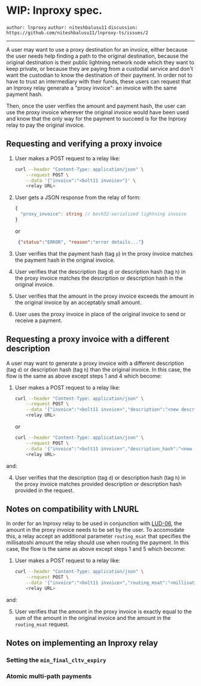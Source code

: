 WIP: lnproxy spec.
==================

`author: lnproxy` `author: niteshbalusu11` `discussion: https://github.com/niteshbalusu11/lnproxy-ts/issues/2`

---

A user may want to use a proxy destination for an invoice, either because the user needs help finding a path to the original destination, because the original destination is their public lightning network node which they want to keep private, or because they are paying from a custodial service and don't want the custodian to know the destination of their payment.  In order not to have to trust an intermediary with their funds, these users can request that an lnproxy relay generate a "proxy invoice": an invoice with the same payment hash.

Then, once the user verifies the amount and payment hash, the user can use the proxy invoice wherever the original invoice would have been used and know that the only way for the payment to succeed is for the lnproxy relay to pay the original invoice.

## Requesting and verifying a proxy invoice

1. User makes a POST request to a relay like:
   ```Bash
   curl --header "Content-Type: application/json" \
       --request POST \
       --data '{"invoice":"<bolt11 invoice>"}' \
       <relay URL>
   ```
2. User gets a JSON response from the relay of form:
   ```Typescript
   {
     "proxy_invoice": string // bech32-serialized lightning invoice
   }
   ```
   or
   ```JSON
    {"status":"ERROR", "reason":"error details..."}
    ```

3. User verifies that the payment hash (tag `p`) in the proxy invoice matches the payment hash in the original invoice.

4. User verifies that the description (tag `d`) or description hash (tag `h`) in the proxy invoice matches the description or description hash in the original invoice.

5. User verifies that the amount in the proxy invoice exceeds the amount in the original invoice by an acceptably small amount.

6. User uses the proxy invoice in place of the original invoice to send or receive a payment.

## Requesting a proxy invoice with a different description

A user may want to generate a proxy invoice with a different description (tag `d`) or description hash (tag `h`) than the original invoice.  In this case, the flow is the same as above except steps 1 and 4 which become:

  1. User makes a POST request to a relay like:
     ```Bash
     curl --header "Content-Type: application/json" \
         --request POST \
         --data '{"invoice":"<bolt11 invoice>","description":"<new description>"}' \
         <relay URL>
     ```
     or
     ```Bash
     curl --header "Content-Type: application/json" \
         --request POST \
         --data '{"invoice":"<bolt11 invoice>","description_hash":"<new description hash>"}' \
         <relay URL>
     ```
and:

  4. User verifies that the description (tag `d`) or description hash (tag `h`) in the proxy invoice matches provided description or description hash provided in the request.

## Notes on compatibility with LNURL

In order for an lnproxy relay to be used in conjunction with [LUD-06](https://github.com/lnurl/luds/blob/luds/06.md), the amount in the proxy invoice needs to be set by the user.  To accomodate this, a relay accept an additional parameter `routing_msat` that specifies the millisatoshi amount the relay should use when routing the payment.  In this case, the flow is the same as above except steps 1 and 5 which become:


  1. User makes a POST request to a relay like:
     ```Bash
     curl --header "Content-Type: application/json" \
         --request POST \
         --data '{"invoice":"<bolt11 invoice>","routing_msat":"<millisatoshi amount used when routing the payment>"}' \
         <relay URL>
     ```
and:

  5. User verifies that the amount in the proxy invoice is exactly equal to the sum of the amount in the original invoice and the amount in the `routing_msat` request.

## Notes on implementing an lnproxy relay

### Setting the `min_final_cltv_expiry`

### Atomic multi-path payments
